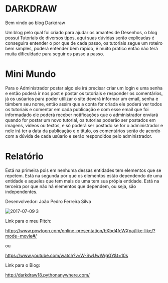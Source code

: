 # DARKDRAW

Bem vindo ao blog Darkdraw



Um blog pelo qual foi criado para ajudar os amantes de Desenhos, o blog possui Tutoriais de diversos tipos, aqui suas dúvidas serão explicadas é conseguira entender o por que de cada passo, os tutoriais segue um roteiro bem simples, poderá entender bem rápido, é muito pratico então não terá muita dificuldade para seguir os passo a passo.





# Mini Mundo


Para o Administrador postar algo ele irá precisar criar um login e uma senha e então poderá ir nos post e postar os tutoriais e responder os comentários, já os usúarios para poder utilizar o site deverá informar um email, senha e támbem seu nome, então assim que a conta for criada ele poderá ver todos os tutoriais e comentar em cada publicação e com esse email que foi informadado ele poderá receber notificações que o administrador enviará quando for postar um novo tutorial, os tutorias poderão ser postados em imagens, vídeos ou textos, e só poderá ser postado se for o administrador e nele irá ter a data da publicação e o titulo, os comentários serão de acordo com a dúvida de cada usúario e serão respondidos pelo administrador.








# Relatório 
Está na primeira pois em nenhuma dessas entidades tem elementos que se repetem.
Está na segunda por que os elementos estão dependendo de uma entidade e aqueles que tem mais de uma tem sua própia entidade.
Está na terceira por que não há elementos que dependem, ou seja, são independentes.









Desenvolvedor: João Pedro Ferreira Silva



![2017-07-09 3](https://user-images.githubusercontent.com/26657007/27997968-8b9eb026-64d9-11e7-9075-a1a188bb359e.png)







Link para o meu Pitch:

https://www.powtoon.com/online-presentation/bXbd4fcWXpa/like-like/?mode=movie#/

ou 

https://www.youtube.com/watch?v=W-SwUwWrgGY&t=10s


Link para o Blog: 

http://darkdraw18.pythonanywhere.com/
